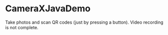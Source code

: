 # CameraXJavaDemo
Take photos and scan QR codes (just by pressing a button). Video recording is not complete.
